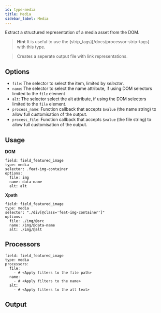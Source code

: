 ```yaml
---
id: type-media
title: Media
sidebar_label: Media
---
```


Extract a structured representation of a media asset from the DOM.

> **Hint**
> It is useful to use the (strip_tags)[/docs/processor-strip-tags] with this type.

> Creates a seperate output file with link representations.

## Options

- `file`*<string>*: The selector to select the item, limited by *selector*.
- `name`*<string>*: The selector to select the name attribute, if using DOM selectors limited to the `file` element
- `alt`*<string>*: The selector select the alt attribute, if using the DOM selectors limited to the `file` element.
- `process_name`*<string>*: Function callback that accepts `$value` (the name string) to allow full customisation of the output.
- `process_file`*<string>*: Function callback that accepts `$value` (the file string) to allow full customisation of the output.

## Usage

**DOM**
```
field: field_featured_image
type: media
selector: .feat-img-container
options:
  file: img
  name: data-name
  alt: alt
```

**Xpath**
```
field: field_featured_image
type: media
selector: "./div[@class='feat-img-container']"
options:
  file: ./img/@src
  name: /img/@data-name
  alt: ./img/@alt
```

## Processors

```
field: field_featured_image
type: media
processors:
  file:
    - # <Apply filters to the file path>
  name:
    - # <Apply filters to the name>
  alt:
    - # <Apply filters to the alt text>
```

## Output
